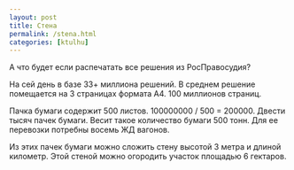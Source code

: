 ```yaml
---
layout: post
title: Стена
permalink: /stena.html
categories: [ktulhu]
---
```



		
А что будет если распечатать все решения из РосПравосудия? 


На сей день в базе 33+ миллиона решений. В среднем решение помещается на 3 страницах формата A4. 100 миллионов страниц.


Пачка бумаги содержит 500 листов. 100000000 / 500 = 200000. Двести тысяч пачек бумаги. Весит такое количество бумаги 500 тонн. Для ее перевозки потребны восемь ЖД вагонов.


Из этих пачек бумаги можно сложить стену высотой 3 метра и длиной километр. Этой стеной можно огородить участок площадью 6 гектаров.

			